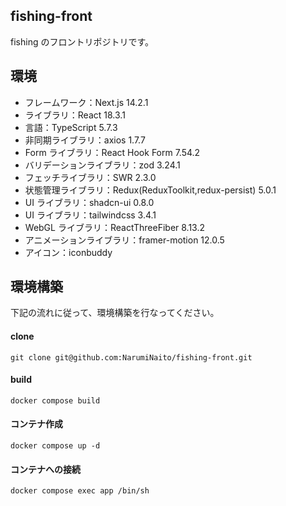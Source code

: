 ## fishing-front

fishing のフロントリポジトリです。

## 環境

- フレームワーク：Next.js 14.2.1
- ライブラリ：React 18.3.1
- 言語：TypeScript 5.7.3
- 非同期ライブラリ：axios 1.7.7
- Form ライブラリ：React Hook Form 7.54.2
- バリデーションライブラリ：zod 3.24.1
- フェッチライブラリ：SWR 2.3.0
- 状態管理ライブラリ：Redux(ReduxToolkit,redux-persist) 5.0.1
- UI ライブラリ：shadcn-ui 0.8.0
- UI ライブラリ：tailwindcss 3.4.1
- WebGL ライブラリ：ReactThreeFiber 8.13.2
- アニメーションライブラリ：framer-motion 12.0.5
- アイコン：iconbuddy

## 環境構築

下記の流れに従って、環境構築を行なってください。

#### clone

```
git clone git@github.com:NarumiNaito/fishing-front.git
```

#### build

```
docker compose build
```

#### コンテナ作成

```
docker compose up -d
```

#### コンテナへの接続

```
docker compose exec app /bin/sh
```
